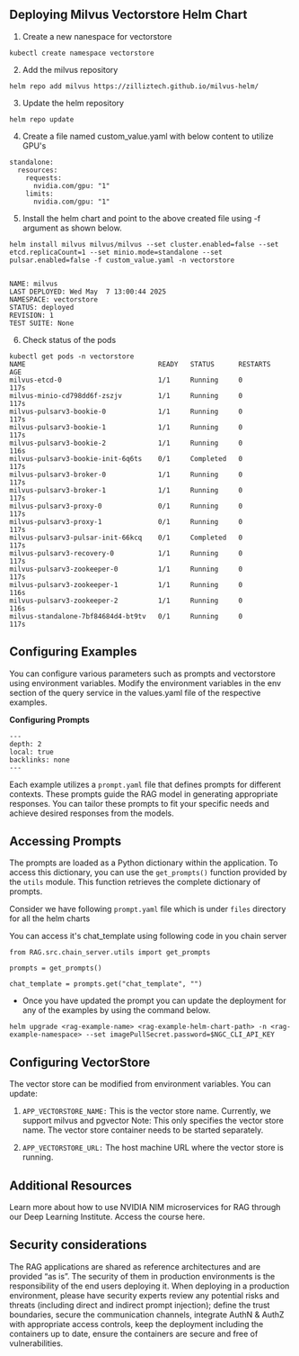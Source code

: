 ## Deploying Milvus Vectorstore Helm Chart

1. Create a new nanespace for vectorstore

```
kubectl create namespace vectorstore
```

2. Add the milvus repository

```
helm repo add milvus https://zilliztech.github.io/milvus-helm/
```

3. Update the helm repository

```
helm repo update
```

4. Create a file named custom_value.yaml with below content to utilize GPU's

```
standalone:
  resources:
    requests:
      nvidia.com/gpu: "1"
    limits:
      nvidia.com/gpu: "1"
```

5. Install the helm chart and point to the above created file using -f argument as shown below.

```
helm install milvus milvus/milvus --set cluster.enabled=false --set etcd.replicaCount=1 --set minio.mode=standalone --set pulsar.enabled=false -f custom_value.yaml -n vectorstore


NAME: milvus
LAST DEPLOYED: Wed May  7 13:00:44 2025
NAMESPACE: vectorstore
STATUS: deployed
REVISION: 1
TEST SUITE: None
```

6. Check status of the pods

```
kubectl get pods -n vectorstore
NAME                                 READY   STATUS      RESTARTS   AGE
milvus-etcd-0                        1/1     Running     0          117s
milvus-minio-cd798dd6f-zszjv         1/1     Running     0          117s
milvus-pulsarv3-bookie-0             1/1     Running     0          117s
milvus-pulsarv3-bookie-1             1/1     Running     0          117s
milvus-pulsarv3-bookie-2             1/1     Running     0          116s
milvus-pulsarv3-bookie-init-6q6ts    0/1     Completed   0          117s
milvus-pulsarv3-broker-0             1/1     Running     0          117s
milvus-pulsarv3-broker-1             1/1     Running     0          117s
milvus-pulsarv3-proxy-0              0/1     Running     0          117s
milvus-pulsarv3-proxy-1              0/1     Running     0          117s
milvus-pulsarv3-pulsar-init-66kcq    0/1     Completed   0          117s
milvus-pulsarv3-recovery-0           1/1     Running     0          117s
milvus-pulsarv3-zookeeper-0          1/1     Running     0          117s
milvus-pulsarv3-zookeeper-1          1/1     Running     0          116s
milvus-pulsarv3-zookeeper-2          1/1     Running     0          116s
milvus-standalone-7bf84684d4-bt9tv   0/1     Running     0          117s
```


## Configuring Examples

You can configure various parameters such as prompts and vectorstore using environment variables. Modify the environment variables in the env section of the query service in the values.yaml file of the respective examples.

**Configuring Prompts**

```
---
depth: 2
local: true
backlinks: none
---
```


Each example utilizes a ```prompt.yaml``` file that defines prompts for different contexts. These prompts guide the RAG model in generating appropriate responses. You can tailor these prompts to fit your specific needs and achieve desired responses from the models.

## Accessing Prompts

The prompts are loaded as a Python dictionary within the application. To access this dictionary, you can use the ```get_prompts()``` function provided by the ```utils``` module. This function retrieves the complete dictionary of prompts.


Consider we have following ```prompt.yaml``` file which is under ```files``` directory for all the helm charts


You can access it's chat_template using following code in you chain server


```
from RAG.src.chain_server.utils import get_prompts

prompts = get_prompts()

chat_template = prompts.get("chat_template", "")
```

- Once you have updated the prompt you can update the deployment for any of the examples by using the command below.

```
helm upgrade <rag-example-name> <rag-example-helm-chart-path> -n <rag-example-namespace> --set imagePullSecret.password=$NGC_CLI_API_KEY
```

## Configuring VectorStore

The vector store can be modified from environment variables. You can update:

1. ```APP_VECTORSTORE_NAME:``` This is the vector store name. Currently, we support milvus and pgvector Note: This only specifies the vector store name. The vector store container needs to be started separately.

2. ```APP_VECTORSTORE_URL:``` The host machine URL where the vector store is running.

## Additional Resources

Learn more about how to use NVIDIA NIM microservices for RAG through our Deep Learning Institute. Access the course here.

## Security considerations

The RAG applications are shared as reference architectures and are provided “as is”. The security of them in production environments is the responsibility of the end users deploying it. When deploying in a production environment, please have security experts review any potential risks and threats (including direct and indirect prompt injection); define the trust boundaries, secure the communication channels, integrate AuthN & AuthZ with appropriate access controls, keep the deployment including the containers up to date, ensure the containers are secure and free of vulnerabilities.






